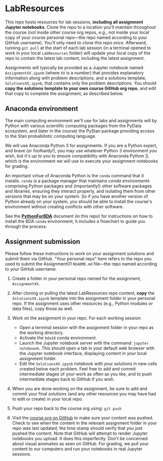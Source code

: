 # LabResources

This repo hosts resources for lab sessions, **including all assignment Jupyter notebooks**.  Clone the repo to a location you'll maintain throughout the course (not inside other course org repos, e.g., not inside your local copy of your course personal repo—the repo named according to your GitHub username).  You'll only need to clone this repo *once*.  Afterward, running `git pull` at the start of each lab session (in a terminal opened to work in your local `LabResources` folder) will update your local copy of the repo to contain the latest lab content, including the latest assignment.

Assignments will typically be provided as a Jupyter notebook named `AssignmentXX.ipynb` (where `XX` is a number) that provides explanatory information along with problem descriptions, and a solutions template, `SolutionsXX,ipynb`, that contains only the problem descriptions.  You should **copy the solutions template to your own course GitHub org repo**, and edit that copy to complete the assignment, as described below.

## Anaconda environment

The main computing environment we'll use for labs and assignments will by Python with various scientific computing packages from the PyData ecosystem, and (later in the course) the PyStan package providing access to the Stan probabilistic computing language.

We will use Anaconda Python 3 for assignments. If you are a Python expert, and brave (or foolhardy!), you may use whatever Python 3 environment you wish, but it's up to you to ensure compatibility with Anaconda Python 3, which is the environment we will use to execute your assignment notebooks for grading.

An important virtue of Anaconda Python is the `conda` command that it installs. `conda` is a package manager that maintains *conda environments* comprising Python packages and (importantly!) other software packages and libraries, ensuring they interact properly, and isolating them from other versions that may be on your system. So if you have another version of Python already on your system, you should be able to install the course's environment without creating conflicts with other software.

See the [**PythonForBDA**](**PythonForBDA.md**) document (in this repo) for instructions on how to install the BDA `conda` environment; it includes a flowchart to guide you through the process.

## Assignment submission

Please follow these instructions to work on your assignment solutions and submit them via GitHub.  "Your personal repo" here refers to the repo you used to submit the Assignment01 `README.md` file—the repo named according to your GitHub username.

1. Create a folder in your personal repo named for the assignment, `AssignmentXX`.

1. After cloning or pulling the latest LabResources repo content, **copy** the `SolutionsXX.ipynb` template into the assignment folder in your personal repo.  If the assignment uses other resources (e.g., Python modules or data files), copy those as well.

2. Work on the assignment in your repo.  For each working session:
    * Open a terminal session with the assignment folder in your repo as the working directory.
    * Activate the `bda18` conda environment.
    * Launch the Jupyter notebook server with the command: `jupyter noteboook`. This should open a tab in your default web browser with the Jupyter notebook interface, displaying content in your local assignment folder.
    * Edit the `SolutionsXX.ipynb` notebook with your solutions in new cells created below each problem.  Feel free to add and commit intermediate stages of your work as often as you like, and to push intermediate stages back to GitHub if you wish.

3. When you are done working on the assignment, be sure to add and commit your final solutions (and any other resources you may have had to edit or create) in your local repo.
4. Push your repo back to the course org using: `git push`
5. Visit the [course org on GitHub](https://github.com/CU-BDA-2018) to make sure your content was pushed. Check to see when the content in the relevant assignment folder in your repo was last updated; the time stamp should verify that you just pushed the content. Note that GitHub will attempt to render Jupyter notebooks you upload. It does this imperfectly. Don't be concerned about visual anomalies as seen on GitHub. For grading, we pull your content to our computers and run your notebooks in real Jupyter sessions.